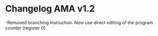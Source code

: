 # Changelog AMA v1.2
-Removed branching instruction. Now use direct editing of the program counter (register 0).
